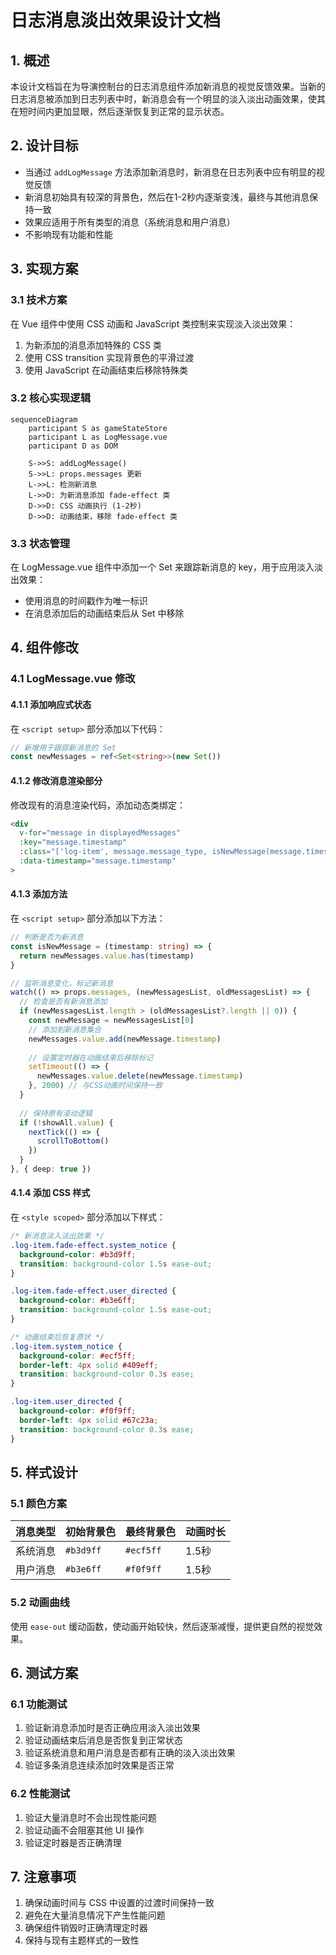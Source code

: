 # 日志消息淡出效果设计文档

## 1. 概述

本设计文档旨在为导演控制台的日志消息组件添加新消息的视觉反馈效果。当新的日志消息被添加到日志列表中时，新消息会有一个明显的淡入淡出动画效果，使其在短时间内更加显眼，然后逐渐恢复到正常的显示状态。

## 2. 设计目标

- 当通过 `addLogMessage` 方法添加新消息时，新消息在日志列表中应有明显的视觉反馈
- 新消息初始具有较深的背景色，然后在1-2秒内逐渐变浅，最终与其他消息保持一致
- 效果应适用于所有类型的消息（系统消息和用户消息）
- 不影响现有功能和性能

## 3. 实现方案

### 3.1 技术方案

在 Vue 组件中使用 CSS 动画和 JavaScript 类控制来实现淡入淡出效果：

1. 为新添加的消息添加特殊的 CSS 类
2. 使用 CSS transition 实现背景色的平滑过渡
3. 使用 JavaScript 在动画结束后移除特殊类

### 3.2 核心实现逻辑

```mermaid
sequenceDiagram
    participant S as gameStateStore
    participant L as LogMessage.vue
    participant D as DOM
    
    S->>S: addLogMessage()
    S->>L: props.messages 更新
    L->>L: 检测新消息
    L->>D: 为新消息添加 fade-effect 类
    D->>D: CSS 动画执行 (1-2秒)
    D->>D: 动画结束，移除 fade-effect 类
```

### 3.3 状态管理

在 LogMessage.vue 组件中添加一个 Set 来跟踪新消息的 key，用于应用淡入淡出效果：

- 使用消息的时间戳作为唯一标识
- 在消息添加后的动画结束后从 Set 中移除

## 4. 组件修改

### 4.1 LogMessage.vue 修改

#### 4.1.1 添加响应式状态

在 `<script setup>` 部分添加以下代码：

```typescript
// 新增用于跟踪新消息的 Set
const newMessages = ref<Set<string>>(new Set())
```

#### 4.1.2 修改消息渲染部分

修改现有的消息渲染代码，添加动态类绑定：

```html
<div 
  v-for="message in displayedMessages" 
  :key="message.timestamp"
  :class="['log-item', message.message_type, isNewMessage(message.timestamp) ? 'fade-effect' : '']"
  :data-timestamp="message.timestamp"
>
```

#### 4.1.3 添加方法

在 `<script setup>` 部分添加以下方法：

```typescript
// 判断是否为新消息
const isNewMessage = (timestamp: string) => {
  return newMessages.value.has(timestamp)
}

// 监听消息变化，标记新消息
watch(() => props.messages, (newMessagesList, oldMessagesList) => {
  // 检查是否有新消息添加
  if (newMessagesList.length > (oldMessagesList?.length || 0)) {
    const newMessage = newMessagesList[0]
    // 添加到新消息集合
    newMessages.value.add(newMessage.timestamp)
    
    // 设置定时器在动画结束后移除标记
    setTimeout(() => {
      newMessages.value.delete(newMessage.timestamp)
    }, 2000) // 与CSS动画时间保持一致
  }
  
  // 保持原有滚动逻辑
  if (!showAll.value) {
    nextTick(() => {
      scrollToBottom()
    })
  }
}, { deep: true })
```

#### 4.1.4 添加 CSS 样式

在 `<style scoped>` 部分添加以下样式：

```css
/* 新消息淡入淡出效果 */
.log-item.fade-effect.system_notice {
  background-color: #b3d9ff;
  transition: background-color 1.5s ease-out;
}

.log-item.fade-effect.user_directed {
  background-color: #b3e6ff;
  transition: background-color 1.5s ease-out;
}

/* 动画结束后恢复原状 */
.log-item.system_notice {
  background-color: #ecf5ff;
  border-left: 4px solid #409eff;
  transition: background-color 0.3s ease;
}

.log-item.user_directed {
  background-color: #f0f9ff;
  border-left: 4px solid #67c23a;
  transition: background-color 0.3s ease;
}
```

## 5. 样式设计

### 5.1 颜色方案

| 消息类型 | 初始背景色 | 最终背景色 | 动画时长 |
|---------|-----------|-----------|---------|
| 系统消息 | `#b3d9ff` | `#ecf5ff` | 1.5秒 |
| 用户消息 | `#b3e6ff` | `#f0f9ff` | 1.5秒 |

### 5.2 动画曲线

使用 `ease-out` 缓动函数，使动画开始较快，然后逐渐减慢，提供更自然的视觉效果。

## 6. 测试方案

### 6.1 功能测试

1. 验证新消息添加时是否正确应用淡入淡出效果
2. 验证动画结束后消息是否恢复到正常状态
3. 验证系统消息和用户消息是否都有正确的淡入淡出效果
4. 验证多条消息连续添加时效果是否正常

### 6.2 性能测试

1. 验证大量消息时不会出现性能问题
2. 验证动画不会阻塞其他 UI 操作
3. 验证定时器是否正确清理

## 7. 注意事项

1. 确保动画时间与 CSS 中设置的过渡时间保持一致
2. 避免在大量消息情况下产生性能问题
3. 确保组件销毁时正确清理定时器
4. 保持与现有主题样式的一致性